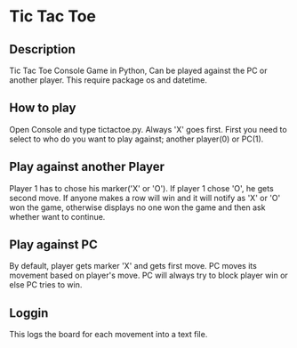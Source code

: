 # Tic Tac Toe
## Description  
Tic Tac Toe Console Game in Python, Can be played against the PC or another player.
This require package os and datetime.

## How to play 
Open Console and type tictactoe.py.
Always 'X' goes first.
First you need to select to who do you want to play against; another player(0) or PC(1).

## Play against another Player  
Player 1 has to chose his marker('X' or 'O'). If player 1 chose 'O', he gets second move.
If anyone makes a row will win and it will notify as 'X' or 'O' won the game, otherwise displays no one won the game and then ask whether want to continue.

## Play against PC  
By default, player gets marker 'X' and gets first move. PC moves its movement based on player's move.
PC will always try to block player win or else PC tries to win.

## Loggin
This logs the board for each movement into a text file.